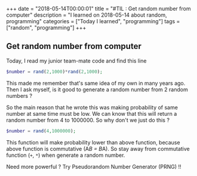 +++
date = "2018-05-14T00:00:01"
title = "#TIL : Get random number from computer"
description = "I learned on 2018-05-14 about random, programming"
categories = ["Today I learned", "programming"]
tags = ["random", "programming"]
+++



## Get random number from computer

Today, I read my junior team-mate code and find this line

```php
$number = rand(2,1000)*rand(2,1000);
```

This made me remember that's same idea of my own in many years ago. Then I ask myself, is it good to generate a random number from 2 random numbers ?

So the main reason that he wrote this was making probability of same number at same time must be low. We can know that this will return a random number from 4 to 1000000. So why don't we just do this ?

```php
$number = rand(4,1000000);
```

This function will make probability lower than above function, because above function is commutative (A*B = B*A). So stay away from commutative function (`+`, `*`) when generate a random number.

Need more powerful ? Try Pseudorandom Number Generator (PRNG) !!
